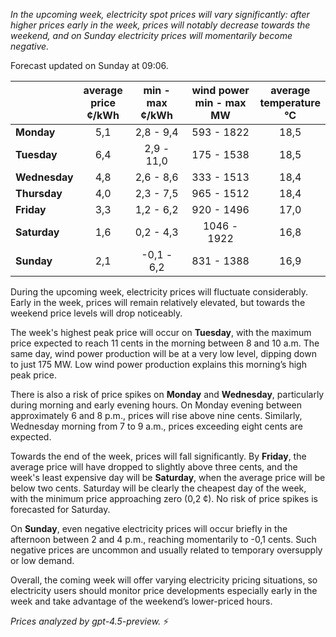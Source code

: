 *In the upcoming week, electricity spot prices will vary significantly: after higher prices early in the week, prices will notably decrease towards the weekend, and on Sunday electricity prices will momentarily become negative.*

Forecast updated on Sunday at 09:06.

|              | average<br>price<br>¢/kWh | min - max<br>¢/kWh | wind power<br>min - max<br>MW | average<br>temperature<br>°C |
|:-------------|:----------------:|:----------------:|:-------------:|:-------------:|
| **Monday**      |        5,1       |      2,8 - 9,4     |        593 - 1822        |        18,5        |
| **Tuesday**     |        6,4       |      2,9 - 11,0    |        175 - 1538        |        18,5        |
| **Wednesday**   |        4,8       |      2,6 - 8,6     |        333 - 1513        |        18,4        |
| **Thursday**    |        4,0       |      2,3 - 7,5     |        965 - 1512        |        18,4        |
| **Friday**      |        3,3       |      1,2 - 6,2     |        920 - 1496        |        17,0        |
| **Saturday**    |        1,6       |      0,2 - 4,3     |       1046 - 1922        |        16,8        |
| **Sunday**      |        2,1       |     -0,1 - 6,2     |        831 - 1388        |        16,9        |

During the upcoming week, electricity prices will fluctuate considerably. Early in the week, prices will remain relatively elevated, but towards the weekend price levels will drop noticeably.

The week's highest peak price will occur on **Tuesday**, with the maximum price expected to reach 11 cents in the morning between 8 and 10 a.m. The same day, wind power production will be at a very low level, dipping down to just 175 MW. Low wind power production explains this morning’s high peak price.

There is also a risk of price spikes on **Monday** and **Wednesday**, particularly during morning and early evening hours. On Monday evening between approximately 6 and 8 p.m., prices will rise above nine cents. Similarly, Wednesday morning from 7 to 9 a.m., prices exceeding eight cents are expected.

Towards the end of the week, prices will fall significantly. By **Friday**, the average price will have dropped to slightly above three cents, and the week's least expensive day will be **Saturday**, when the average price will be below two cents. Saturday will be clearly the cheapest day of the week, with the minimum price approaching zero (0,2 ¢). No risk of price spikes is forecasted for Saturday.

On **Sunday**, even negative electricity prices will occur briefly in the afternoon between 2 and 4 p.m., reaching momentarily to -0,1 cents. Such negative prices are uncommon and usually related to temporary oversupply or low demand.

Overall, the coming week will offer varying electricity pricing situations, so electricity users should monitor price developments especially early in the week and take advantage of the weekend’s lower-priced hours.

*Prices analyzed by gpt-4.5-preview.* ⚡
